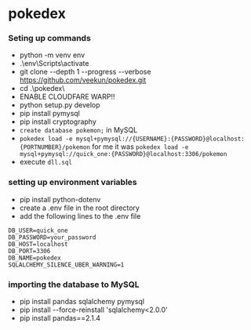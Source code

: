 # pokedex
### Seting up commands
- python -m venv env
- .\env\Scripts\activate
- git clone --depth 1 --progress --verbose https://github.com/veekun/pokedex.git
- cd .\pokedex\
- ENABLE CLOUDFARE WARP!!
- python setup.py develop
- pip install pymysql
- pip install cryptography
- `create database pokemon;` in MySQL
- `pokedex load -e mysql+pymysql://{USERNAME}:{PASSWORD}@localhost:{PORTNUMBER}/pokemon` for me it was `pokedex load -e mysql+pymysql://quick_one:{PASSWORD}@localhost:3306/pokemon`
- execute `dll.sql`

### setting up environment variables
- pip install python-dotenv
- create a .env file in the root directory
- add the following lines to the .env file
```
DB_USER=quick_one
DB_PASSWORD=your_password
DB_HOST=localhost
DB_PORT=3306
DB_NAME=pokedex
SQLALCHEMY_SILENCE_UBER_WARNING=1
```

### importing the database to MySQL
- pip install pandas sqlalchemy pymysql
- pip install --force-reinstall 'sqlalchemy<2.0.0'
- pip install pandas==2.1.4